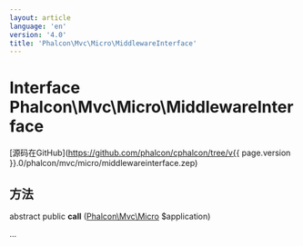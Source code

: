 ```yaml
---
layout: article
language: 'en'
version: '4.0'
title: 'Phalcon\Mvc\Micro\MiddlewareInterface'
---
```

# Interface **Phalcon\Mvc\Micro\MiddlewareInterface**

[源码在GitHub](https://github.com/phalcon/cphalcon/tree/v{{ page.version }}.0/phalcon/mvc/micro/middlewareinterface.zep)

## 方法

abstract public **call** ([Phalcon\Mvc\Micro](Phalcon_Mvc_Micro) $application)

...
